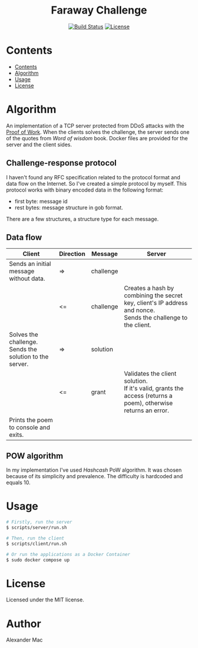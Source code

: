 <div align="center">
  <h1>Faraway Challenge</h1>
  <div>
    <a href="https://github.com/alexandermac/faraway-chal/actions/workflows/ci.yml?query=branch%3Amaster"><img src="https://github.com/alexandermac/faraway-chal/actions/workflows/ci.yml/badge.svg" alt="Build Status"></a>
    <a href="LICENSE"><img src="https://img.shields.io/github/license/alexandermac/faraway-chal.svg" alt="License"></a>
  </div>
</div>


# Contents
- [Contents](#contents)
- [Algorithm](#algorithm)
- [Usage](#usage)
- [License](#license)

# Algorithm

An implementation of a TCP server protected from DDoS attacks with the [Proof of Work](https://en.wikipedia.org/wiki/Proof_of_work).
When the clients solves the challenge, the server sends one of the quotes from _Word of wisdom_ book.
Docker files are provided for the server and the client sides.

## Challenge-response protocol

I haven't found any RFC specification related to the protocol format and data flow on the Internet. So I've created a simple protocol by myself. This protocol works with binary encoded data in the following format:
- first byte: message id
- rest bytes: message structure in gob format.

There are a few structures, a structure type for each message.

## Data flow

| Client                                                       | Direction | Message         | Server                                                       |
| ------------------------------------------------------------ | --------- | --------------- | ------------------------------------------------------------ |
| Sends an initial message without data.                       | => | challenge    |                                                              |
|                                                              | <= | challenge    | Creates a hash by combining the secret key, client's IP address and nonce.<br />Sends the challenge to the client. |
| Solves the challenge.<br />Sends the solution to the server. | => | solution     |                                                              |
|                                                              | <= | grant        | Validates the client solution.<br />If it's valid, grants the access (returns a poem), otherwise returns an error. |
| Prints the poem to console and exits.                        |                 |                                                              |

## POW algorithm
In my implementation I've used _Hashcash_ PoW algorithm. It was chosen because of its simplicity and prevalence. The difficulty is hardcoded and equals 10.

# Usage
```sh
# Firstly, run the server
$ scripts/server/run.sh

# Then, run the client
$ scripts/client/run.sh

# Or run the applications as a Docker Container
$ sudo docker compose up
```

# License
Licensed under the MIT license.

# Author
Alexander Mac
